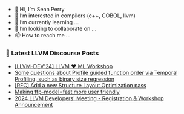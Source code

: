 - 👋 Hi, I’m Sean Perry
- 👀 I’m interested in compilers (c++, COBOL, llvm)
- 🌱 I’m currently learning ...
- 💞️ I’m looking to collaborate on ...
- 📫 How to reach me ...

<!---
s66perry/s66perry is a ✨ special ✨ repository because its `README.md` (this file) appears on your GitHub profile.
You can click the Preview link to take a look at your changes.
--->
### 📕 Latest LLVM Discourse Posts

<!-- DISCOURSE-LLVM:START -->
- [[LLVM-DEV&#39;24] LLVM :hearts: ML Workshop](https://discourse.llvm.org/t/llvm-dev24-llvm-ml-workshop/80646#post_1)
- [Some questions about Profile guided function order via Temporal Profiling, such as binary size regression](https://discourse.llvm.org/t/some-questions-about-profile-guided-function-order-via-temporal-profiling-such-as-binary-size-regression/80513#post_6)
- [[RFC] Add a new Structure Layout Optimization pass](https://discourse.llvm.org/t/rfc-add-a-new-structure-layout-optimization-pass/80596?page=2#post_25)
- [Making ffp-model=fast more user friendly](https://discourse.llvm.org/t/making-ffp-model-fast-more-user-friendly/78402#post_10)
- [2024 LLVM Developers&#39; Meeting - Registration &amp; Workshop Announcement](https://discourse.llvm.org/t/2024-llvm-developers-meeting-registration-workshop-announcement/80643#post_1)
<!-- DISCOURSE-LLVM:END -->
